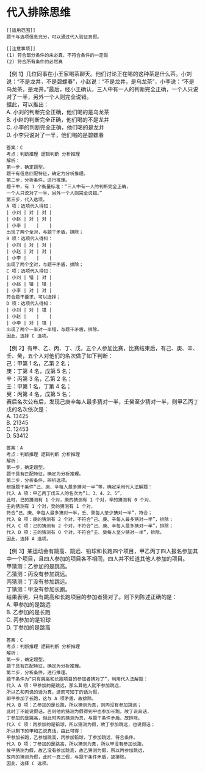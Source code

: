 # 代入排除思维

```
[[适用范围]]
题干与选项信息充分，可以通过代入验证真假。

[[注意事项]]
(1) 符合部分条件的未必真，不符合条件的一定假
(2) 符合所有条件的必然真
```

【例 1】几位同事在小王家喝茶聊天。他们讨论正在喝的这种茶是什么茶。小刘说：“不是龙井，不是碧螺春”，小赵说：“不是龙井，是乌龙茶”，小李说：“不是乌龙茶，是龙井。”最后，经小王确认，三人中有一人的判断完全正确，一个人只说对了一半，另外一个人则完全说错。  
据此，可以推出：  
A. 小刘的判断完全正确，他们喝的是乌龙茶  
B. 小赵的判断完全正确，他们喝的不是龙井  
C. 小李的判断完全正确，他们喝的是龙井  
D. 小李只说对了一半，他们喝的是碧螺春

```
答案：C
考点：判断推理 逻辑判断 分析推理
解析：
第一步，确定题型。
题干有信息匹配特征，确定为分析推理。
第二步，分析条件，进行推理。
题干中，有 1 个衡量标准：“三人中有一人的判断完全正确，
一个人只说对了一半，另外一个人则完全说错。”
第三步，代入选项。
A 项：选项代入得知：
| 小刘 | 对 | 对 |
| 小赵 | 对 | 对 |
| 小李 | 　 | 　 |
出现了两个全对，与题干矛盾，排除；
B 项：选项代入得知：
| 小刘 | 对 | 对 |
| 小赵 | 对 | 对 |
| 小李 | 　 | 　 |
出现了两个全对，与题干矛盾，排除；
C 项：选项代入得知：
| 小刘 | 错 | 对 |
| 小赵 | 错 | 错 |
| 小李 | 对 | 对 |
符合题干要求，可以选择；
D 项：选项代入得知：
| 小刘 | 对 | 错 |
| 小赵 | 　 | 　 |
| 小李 | 对 | 错 |
出现了两个一半对一半错，与题干矛盾，排除。
因此，选择 C 选项。
```

【例 2】有甲、乙、丙、丁、戊，五个人参加比赛，比赛结束后，有己、庚、辛、壬、癸，五个人对他们的名次做了如下判断：  
己：甲第 1 名，乙第 2 名；  
庚：丁第 4 名，戊第 5 名；  
辛：丙第 3 名，乙第 2 名；  
壬：甲第 1 名，丁第 4 名；  
癸：丙第 4 名，戊第 5 名；  
赛后名次公布后，发现己庚辛每人最多猜对一半，壬癸至少猜对一半，则甲乙丙丁戊的名次依次是：  
A. 13425  
B. 21345  
C. 12453  
D. 53412

```
答案：A
考点：判断推理 逻辑判断 分析推理
解析：
第一步，确定题型。
题干具有匹配特征，确定为分析推理。
第二步，分析条件，辨析选项。
根据题干条件“己、庚、辛每人最多猜对一半”等，确定采用代入法解题：
代入 A 项：甲乙丙丁戊五人的名次为“1、3、4、2、5”，
此时，己的猜测有 1 个对，庚的猜测有 1 个对，辛的猜测有 0 个对，
壬的猜测有 1 个对，癸的猜测有 1 个对，
符合“己、庚、辛每人最多猜对一半，壬、癸每人至少猜对一半”，符合；
代入 B 项：庚的猜测有 2 个对，不符合“己、庚、辛每人最多猜对一半”，排除；
代入 C 项：己的猜测有 2 个对，不符合“己、庚、辛每人最多猜对一半”，排除；
代入 D 项：壬的猜测有 0 个对，不符合“壬、癸每人至少猜对一半”，排除。
因此，选择 A 选项。
```

【例 3】某运动会有跳高、跳远、铅球和长跑四个项目，甲乙丙丁四人报名参加其中一个项目，且四人参加的项目各不相同，四人并不知道其他人参加的项目。  
甲猜测：乙参加的是跳高。  
乙猜测：丙没有参加跳远。  
丙猜测：丁没有参加跳远。  
丁猜测：甲没有参加长跑。  
结果表明，只有跳高和长跑项目的参加者猜对了。则下列陈述正确的是：  
A. 甲参加的是跳远  
B. 乙参加的是长跑  
C. 丙参加的是铅球  
D. 丁参加的是跳高

```
答案：C
考点：判断推理 逻辑判断 分析推理
解析：
第一步，确定题型。
题干具有匹配特征，确定为分析推理。
第二步，分析条件，进行推理。
题干条件为“只有跳高和长跑项目的参加者猜对了”，利用代入法解题：
代入 A 项：甲参加的是跳远，那么其他人就不参加跳远，
所以乙和丙说的话为真，进而可知丁的话为假，
即甲参加了长跑，这与 A 项矛盾，故排除。
代入 B 项：乙参加的是长跑，所以猜测为真，则丙没有参加跳远；
此时丁不能说假话，否则他的猜测为假得到甲也参加长跑，故丁说真话，
丁参加的是跳高，但此时丙的猜测为真，与题干条件矛盾，故排除。
代入 C 项：丙参加的是铅球，所以猜测为假，故丁参加跳远，也说假话；
所以剩下的甲和乙说真话，由此可得：
甲参加长跑，乙参加跳高，丙参加铅球，丁参加跳远，符合条件。
代入 D 项：丁参加的是跳高，所以猜测为真，所以甲没有参加长跑，
故甲猜测为假，故乙没有参加跳高，故乙猜测为假，所以丙参加跳远，
故丙的猜测为假，此时一真三假，与题干条件矛盾，故排除。
因此，选择 C 选项。
```
